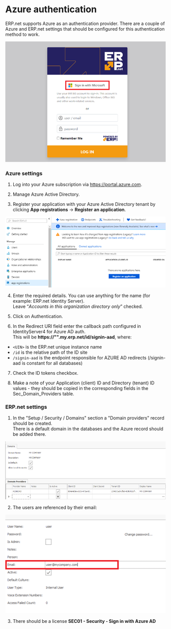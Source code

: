 # Azure authentication

ERP.net supports Azure as an authentication provider. There are a couple of Azure and ERP.net settings that should be configured for this authentication method to work.

![picture](./pictures/azure1.png)

### Azure settings

1. Log into your Azure subscription via https://portal.azure.com.

2. Manage Azure Active Directory.

3. Register your application with your Azure Active Directory tenant by clicking **App registrations** -> **Register an application**.

![picture](./pictures/azure2.png)

4. Enter the required details. You can use anything for the name (for example: ERP.net Identity Server). <br> Leave “_Accounts in this organization directory only_” checked.

5. Click on Authentication.

6. In the Redirect URI field enter the callback path configured in IdentityServer4 for Azure AD auth. <br>
This will be **https://"<UIN>".my.erp.net/id/signin-aad**, where:

- ``<UIN>`` is the ERP.net unique instance name
- ``/id`` is the relative path of the ID site
- ``/signin-aad`` is the endpoint responsible for AZURE AD redirects (/signin-aad is constant for all databases)

7. Check the ID tokens checkbox.

8. Make a note of your Application (client) ID and Directory (tenant) ID values - they should be copied in the corresponding fields in the Sec_Domain_Providers table.

### ERP.net settings

1. In the "Setup / Security / Domains" section a "Domain providers" record should be created. <br>
There is a default domain in the databases and the Azure record should be added there.
 
![picture](./pictures/azure3.png) 

2. The users are referenced by their email:
 
![picture](./pictures/azure4.png)

3. There should be a license **SEC01 - Security - Sign in with Azure AD**
<br>

